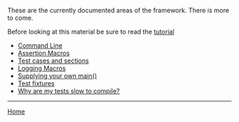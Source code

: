 These are the currently documented areas of the framework. There is more to come.

Before looking at this material be sure to read the [tutorial](tutorial.md)

* [Command Line](command-line.md)
* [Assertion Macros](assertions.md)
* [Test cases and sections](test-cases-and-sections.md)
* [Logging Macros](logging.md)
* [Supplying your own main()](own-main.md)
* [Test fixtures](test-fixtures.md)
* [Why are my tests slow to compile?](slow-compiles.md)

---

[Home](../README.md)